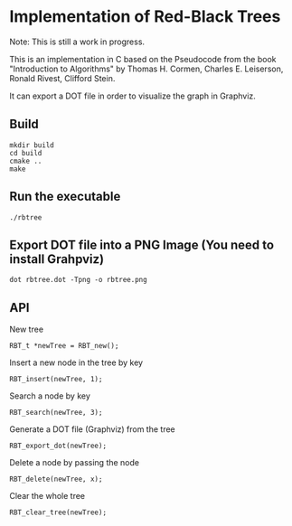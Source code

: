 # Implementation of Red-Black Trees

Note: This is still a work in progress.

This is an implementation in C based on the Pseudocode from the book "Introduction to Algorithms" by Thomas H. Cormen, Charles E. Leiserson, Ronald Rivest, Clifford Stein.

It can export a DOT file in order to visualize the graph in Graphviz.

## Build
```
mkdir build
cd build
cmake ..
make
```

## Run the executable
```
./rbtree
```

## Export DOT file into a PNG Image (You need to install Grahpviz)

```
dot rbtree.dot -Tpng -o rbtree.png
```

## API

New tree
```
RBT_t *newTree = RBT_new();
```

Insert a new node in the tree by key
```
RBT_insert(newTree, 1);
```

Search a node by key
```
RBT_search(newTree, 3);
```

Generate a DOT file (Graphviz) from the tree
```
RBT_export_dot(newTree);
```

Delete a node by passing the node
```
RBT_delete(newTree, x);
```

Clear the whole tree
```
RBT_clear_tree(newTree);
```